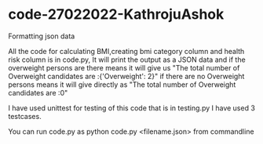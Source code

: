 # code-27022022-KathrojuAshok
Formatting json data



All the code for  calculating BMI,creating bmi category column and health risk column is in code.py, It will print the output as a JSON data and if the overweight persons are there
means it will give us "The total number of Overweight candidates are :{'Overweight': 2}" if there are no Overweight persons means it will give directly as "The total number of Overweight candidates are :0"




I have used unittest for testing of this code that is in testing.py I have used 3 testcases.


You can run code.py as
python code.py <filename.json> from commandline
